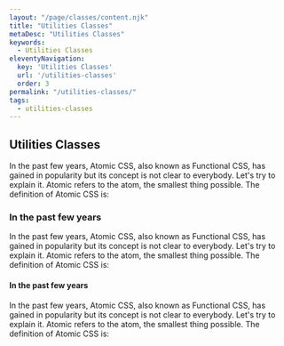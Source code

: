 ```yaml
---
layout: "/page/classes/content.njk"
title: "Utilities Classes"
metaDesc: "Utilities Classes"
keywords: 
  - Utilities Classes
eleventyNavigation:
  key: 'Utilities Classes'
  url: '/utilities-classes'
  order: 3
permalink: "/utilities-classes/"
tags: 
  - utilities-classes
---
```


## Utilities Classes

In the past few years, Atomic CSS, also known as Functional CSS, has gained in popularity but its concept is not clear to everybody. Let's try to explain it.
Atomic refers to the atom, the smallest thing possible. The definition of Atomic CSS is:

### In the past few years

In the past few years, Atomic CSS, also known as Functional CSS, has gained in popularity but its concept is not clear to everybody. Let's try to explain it.
Atomic refers to the atom, the smallest thing possible. The definition of Atomic CSS is:

#### In the past few years

In the past few years, Atomic CSS, also known as Functional CSS, has gained in popularity but its concept is not clear to everybody. Let's try to explain it.
Atomic refers to the atom, the smallest thing possible. The definition of Atomic CSS is: